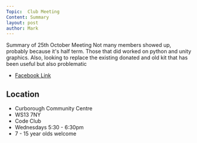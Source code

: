 ```yaml
---
Topic:  Club Meeting
Content: Summary
layout: post
author: Mark
---
```

Summary of 25th October Meeting Not many members showed up, probably because it's half term. Those that did worked on python and unity graphics. Also, looking to replace the existing donated and old kit that has been useful but also problematic



* [Facebook Link](https://www.facebook.com/720665616418529/posts/624768656008226)

## Location

* Curborough Community Centre
* WS13 7NY
* Code Club
* Wednesdays 5:30 - 6:30pm
* 7 - 15 year olds welcome

